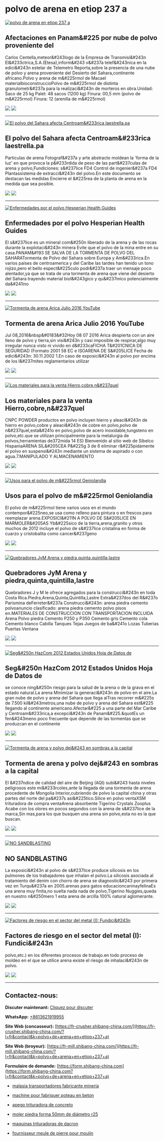 # polvo de arena en etiop 237 a

<a href="https://swt.shibang-china.com/?l=fr&img&k=polvo+de+arena+en+etiop+237+a" target="_blank">![polvo de arena en etiop 237 a](http://static.shibang-china.com/all-800x300/1299.jpg)</a>

## Afectaciones en Panam&#225 por nube de polvo proveniente del
Carlos Centella,meteor&#243logo de la Empresa de Transmisi&#243n El&#233ctrica,S.A.(Etesa),inform&#243 v&#237a telef&#243nica en la edici&#243n estelar de Telemetro Reporta,sobre la presencia de una nube de polvo y arena proveniente del Desierto del Sahara,continente africano.Polvo y arena de m&#225rmol de Macael materialbioconstruccioPolvo de m&#225rmol de distinta granulometr&#237a para la realizaci&#243n de morteros en obra.Unidad: Saco de 25 kg Palet: 48 sacos (1200 kg) Finura: 00,5 mm (polvo de m&#225rmol) Finura: 12 (arenilla de m&#225rmol)


<a href="https://whatsapp.shibangsoft.com/WhatsApp.php" target="_blank" title="WhatsApp">![](http://static.shibang-china.com/icon/whatsapp.png)</a> <a href="https://swt.shibang-china.com/?l=fr&icon&k=polvo+de+arena+en+etiop+237+a" target="_blank">![](http://static.shibang-china.com/icon/chat-fr.png)</a>

---

<a href="https://swt.shibang-china.com/?l=fr&img&k=polvo+de+arena+en+etiop+237+a" target="_blank">![El polvo del Sahara afecta Centroam&#233rica laestrella.pa](http://static.shibang-china.com/all-800x300/176.jpg)</a>

## El polvo del Sahara afecta Centroam&#233rica laestrella.pa
Particulas de arena Fotograf&#237a y arte abstracto moldean la 'forma de la luz' en que provoca la p&#233rdida de peso de las part&#237culas de arena y polvo,Fundiciones: s&#237lice FD4 Control de ingenier&#237a FD4 Plantassistema de extracci&#243n del polvo.En este documento se destacan las medidas Encierre el &#225rea de la planta de arena en la medida que sea posible.


<a href="https://whatsapp.shibangsoft.com/WhatsApp.php" target="_blank" title="WhatsApp">![](http://static.shibang-china.com/icon/whatsapp.png)</a> <a href="https://swt.shibang-china.com/?l=fr&icon&k=polvo+de+arena+en+etiop+237+a" target="_blank">![](http://static.shibang-china.com/icon/chat-fr.png)</a>

---

<a href="https://swt.shibang-china.com/?l=fr&img&k=polvo+de+arena+en+etiop+237+a" target="_blank">![Enfermedades por el polvo Hesperian Health Guides](http://static.shibang-china.com/all-800x300/227.jpg)</a>

## Enfermedades por el polvo Hesperian Health Guides
El s&#237lice es un mineral com&#250n liberado de la arena y de las rocas durante la explotaci&#243n minera Evite que el polvo de la mina entre en su casa.PANAM&#193 SE SALVA DE LA TORMENTA DE POLVO DEL SAHARATormenta de Polvo del Sahara sobre Europa y Am&#233rica.En varios paises de centroamerica y del Caribe las tardes han tenido un tono rojizo,pero el bello espect&#225culo podr&#237a traer un mensaje poco alentador,ya que se trata de una tormenta de arena que viene del desierto del Sahara trayendo material biol&#243gico y qu&#237mico potencialmente da&#241ino


<a href="https://whatsapp.shibangsoft.com/WhatsApp.php" target="_blank" title="WhatsApp">![](http://static.shibang-china.com/icon/whatsapp.png)</a> <a href="https://swt.shibang-china.com/?l=fr&icon&k=polvo+de+arena+en+etiop+237+a" target="_blank">![](http://static.shibang-china.com/icon/chat-fr.png)</a>

---

<a href="https://swt.shibang-china.com/?l=fr&img&k=polvo+de+arena+en+etiop+237+a" target="_blank">![Tormenta de arena Arica Julio 2016 YouTube](http://static.shibang-china.com/all-800x300/807.jpg)</a>

## Tormenta de arena Arica Julio 2016 YouTube
Jul 08,2016&nbsp&#0183&#32Hoy 08 07 2016 Arica despierta con un aire lleno de polvo y tierra,sin visi&#243n y casi imposible de respirar,algo muy irregular nunca visto ni vivido en d&#233caFICHA T&#201CNICA DE SEGURIDAD (Formato 2001 58 EC e ISOARENA DE S&#205LICE Fecha de edici&#243n: 30.11.2002 1.En caso de exposici&#243n al polvo por encima de los l&#237mites reglamentarios utilizar


<a href="https://whatsapp.shibangsoft.com/WhatsApp.php" target="_blank" title="WhatsApp">![](http://static.shibang-china.com/icon/whatsapp.png)</a> <a href="https://swt.shibang-china.com/?l=fr&icon&k=polvo+de+arena+en+etiop+237+a" target="_blank">![](http://static.shibang-china.com/icon/chat-fr.png)</a>

---

<a href="https://swt.shibang-china.com/?l=fr&img&k=polvo+de+arena+en+etiop+237+a" target="_blank">![Los materiales para la venta Hierro,cobre,n&#237quel](http://static.shibang-china.com/all-800x300/1130.jpg)</a>

## Los materiales para la venta Hierro,cobre,n&#237quel
CNPC POWDER productos en polvo incluyen hierro y aleaci&#243n de hierro en polvo,cobre y aleaci&#243n de cobre en polvo,polvo de n&#237quel,esta&#241o en polvo,polvo de acero inoxidable,tungsteno en polvo,etc.que se utilizan principalmente para la metalurgia de polvos,herramientas de372mida 14 ES) Bienvenido al sitio web de Sibelco HispaniaARENA SIL&#205CEA P&#225g 3 de 6 eliminar r&#225pidamente el polvo en suspensi&#243n mediante un sistema de aspirado o con agua.7.MANIPULADO Y ALMACENAMIENTO


<a href="https://whatsapp.shibangsoft.com/WhatsApp.php" target="_blank" title="WhatsApp">![](http://static.shibang-china.com/icon/whatsapp.png)</a> <a href="https://swt.shibang-china.com/?l=fr&icon&k=polvo+de+arena+en+etiop+237+a" target="_blank">![](http://static.shibang-china.com/icon/chat-fr.png)</a>

---

<a href="https://swt.shibang-china.com/?l=fr&img&k=polvo+de+arena+en+etiop+237+a" target="_blank">![Usos para el polvo de m&#225rmol Geniolandia](http://static.shibang-china.com/all-800x300/908.jpg)</a>

## Usos para el polvo de m&#225rmol Geniolandia
El polvo de m&#225rmol tiene varios usos en el mundo contempor&#225neo,se usa como relleno para pintura o en frescos para reemplazar arena.EXPOSICI&#211N A POLVO DE S&#205LICE EN MARMOLER&#205AS Yb&#225sico de la tierra,arena,granito y otros muchos de 2012 incluye el polvo de s&#237lice cristalina en forma de cuarzo y cristobalita como cancer&#237geno


<a href="https://whatsapp.shibangsoft.com/WhatsApp.php" target="_blank" title="WhatsApp">![](http://static.shibang-china.com/icon/whatsapp.png)</a> <a href="https://swt.shibang-china.com/?l=fr&icon&k=polvo+de+arena+en+etiop+237+a" target="_blank">![](http://static.shibang-china.com/icon/chat-fr.png)</a>

---

<a href="https://swt.shibang-china.com/?l=fr&img&k=polvo+de+arena+en+etiop+237+a" target="_blank">![Quebradores JyM Arena y piedra,quinta,quintilla,lastre](http://static.shibang-china.com/all-800x300/1506.jpg)</a>

## Quebradores JyM Arena y piedra,quinta,quintilla,lastre
Quebradores J y M le ofrece agregados para la construcci&#243n en toda Costa Rica.Piedra,Arena,Quinta,Quintilla,Lastre Extra&#237dos del R&#237o Parismina deFerreter&#237a Construcci&#243n: arena piedra cemento polvoanuncio clasificado: arena piedra cemento polvo pisos en.MATERIALES DE CONSTRUCCION CON TRANSPORTACION INCLUIDA Arena Polvo piedra Cemento P250 y P350 Cemento gris Cemento cola Cemento blanco Cabilla Tanques Tejas Juegos de ba&#241o Lozas Tuberias Puertas Ventana


<a href="https://whatsapp.shibangsoft.com/WhatsApp.php" target="_blank" title="WhatsApp">![](http://static.shibang-china.com/icon/whatsapp.png)</a> <a href="https://swt.shibang-china.com/?l=fr&icon&k=polvo+de+arena+en+etiop+237+a" target="_blank">![](http://static.shibang-china.com/icon/chat-fr.png)</a>

---

<a href="https://swt.shibang-china.com/?l=fr&img&k=polvo+de+arena+en+etiop+237+a" target="_blank">![Seg&#250n HazCom 2012 Estados Unidos Hoja de Datos de](http://static.shibang-china.com/all-800x300/500.jpg)</a>

## Seg&#250n HazCom 2012 Estados Unidos Hoja de Datos de
se conoce ning&#250n riesgo para la salud de la arena o de la grava en el estado natural.La arena Minimizar la generaci&#243n de polvo en el aire.La gran nube de polvo y arena del Sahara que llega alTras recorrer m&#225s de 7.500 kil&#243metros,una nube de polvo y arena del Sahara est&#225 llegando al continente americano.Afectar&#225 a una parte del Mar Caribe y Centroam&#233rica,a excepci&#243n de Panam&#225.&quotEs un fen&#243meno poco frecuente que depende de las tormentas que se produzcan en el continente


<a href="https://whatsapp.shibangsoft.com/WhatsApp.php" target="_blank" title="WhatsApp">![](http://static.shibang-china.com/icon/whatsapp.png)</a> <a href="https://swt.shibang-china.com/?l=fr&icon&k=polvo+de+arena+en+etiop+237+a" target="_blank">![](http://static.shibang-china.com/icon/chat-fr.png)</a>

---

<a href="https://swt.shibang-china.com/?l=fr&img&k=polvo+de+arena+en+etiop+237+a" target="_blank">![Tormenta de arena y polvo dej&#243 en sombras a la capital](http://static.shibang-china.com/all-800x300/1337.jpg)</a>

## Tormenta de arena y polvo dej&#243 en sombras a la capital
El &#237ndice de calidad del aire de Beijing (AQI) subi&#243 hasta niveles peligrosos este mi&#233rcoles,ante la llegada de una tormenta de arena procedente de Mongolia Interior,cubriendo de polvo la capital china y otras partes del norte del pa&#237s asi&#225tico.Silice en polvo ventaXSM trituradora de compra ventaArena absorbente Tigerino Crystals Zooplus Acabe con los olores en pocos segundos con la arena de s&#237lice de la marca,Sin mas,para los que busquen una arena sin polvo,esta no es la que buscan.


<a href="https://whatsapp.shibangsoft.com/WhatsApp.php" target="_blank" title="WhatsApp">![](http://static.shibang-china.com/icon/whatsapp.png)</a> <a href="https://swt.shibang-china.com/?l=fr&icon&k=polvo+de+arena+en+etiop+237+a" target="_blank">![](http://static.shibang-china.com/icon/chat-fr.png)</a>

---

<a href="https://swt.shibang-china.com/?l=fr&img&k=polvo+de+arena+en+etiop+237+a" target="_blank">![NO SANDBLASTING](http://static.shibang-china.com/all-800x300/111.jpg)</a>

## NO SANDBLASTING
La exposici&#243n al polvo de s&#237lice produce silicosis en los pulmones de los trabajadores que inhalan el polvo.La silicosis asociada al tratamiento del denim con chorro de arena se diagnostic&#243 por primera vez en Turqu&#237a en 2005.arenas para gatos educacioncaninayfelinaEs una arena muy finita,no suelta nada nada de polvo,Tigerino Nuggies,queda en nuestro n&#250mero 1 esta arena de arcilla 100% natural aglomerante.


<a href="https://whatsapp.shibangsoft.com/WhatsApp.php" target="_blank" title="WhatsApp">![](http://static.shibang-china.com/icon/whatsapp.png)</a> <a href="https://swt.shibang-china.com/?l=fr&icon&k=polvo+de+arena+en+etiop+237+a" target="_blank">![](http://static.shibang-china.com/icon/chat-fr.png)</a>

---

<a href="https://swt.shibang-china.com/?l=fr&img&k=polvo+de+arena+en+etiop+237+a" target="_blank">![Factores de riesgo en el sector del metal (I): Fundici&#243n](http://static.shibang-china.com/all-800x300/542.jpg)</a>

## Factores de riesgo en el sector del metal (I): Fundici&#243n
polvo,etc.) en los diferentes procesos de trabajo.en todo proceso de moldeo en el que se utilice arena existe el riesgo de inhalaci&#243n de polvo.

<a href="https://whatsapp.shibangsoft.com/WhatsApp.php" target="_blank" title="WhatsApp">![](http://static.shibang-china.com/icon/whatsapp.png)</a> <a href="https://swt.shibang-china.com/?l=fr&icon&k=polvo+de+arena+en+etiop+237+a" target="_blank">![](http://static.shibang-china.com/icon/chat-fr.png)</a>

---
## Contactez-nous:

**Discuter maintenant:** [Cliquez pour discuter](https://swt.shibang-china.com?l=fr&contact&k=polvo+de+arena+en+etiop+237+a)

**WhatsApp:**  [+8613621919955](https://whatsapp.shibangsoft.com/WhatsApp.php)

**Site Web (concasseur):** [https://fr-crusher.shibang-china.com/](https://fr-crusher.shibang-china.com/?l=fr&contact&k=polvo+de+arena+en+etiop+237+a)

**Site Web (broyeur):** [https://fr-mill.shibang-china.com/](https://fr-mill.shibang-china.com/?l=fr&contact&k=polvo+de+arena+en+etiop+237+a)

**Formulaire de demande:** [https://form.shibang-china.com](https://form.shibang-china.com?l=fr&contact&k=polvo+de+arena+en+etiop+237+a)

* [malasia transportadores fabricante minería](../63/malasia%20transportadores%20fabricante%20miner%C3%ADa.md)

* [machine pour fabriquer poteau en beton](../65/machine%20pour%20fabriquer%20poteau%20en%20beton.md)

* [apego trituradora de concreto](../64/apego%20trituradora%20de%20concreto.md)

* [moler piedra forma 50mm de diámetro r25](../63/moler%20piedra%20forma%2050mm%20de%20di%C3%A1metro%20r25.md)

* [maquinas trituradoras de dacron](../65/maquinas%20trituradoras%20de%20dacron.md)

* [fournisseur meule de pierre pour moulin](../65/fournisseur%20meule%20de%20pierre%20pour%20moulin.md)